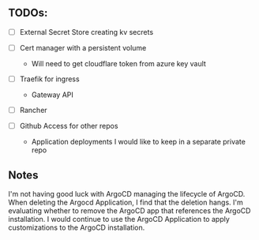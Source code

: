 ## TODOs:
- [ ] External Secret Store creating kv secrets
- [ ] Cert manager with a persistent volume
    - Will need to get cloudflare token from azure key vault
- [ ] Traefik for ingress
    - Gateway API
- [ ] Rancher

- [ ] Github Access for other repos
    - Application deployments I would like to keep in a separate private repo

## Notes
I'm not having good luck with ArgoCD managing the lifecycle of ArgoCD.
When deleting the Argocd Application, I find that the deletion hangs.
I'm evaluating whether to remove the ArgoCD app that references the ArgoCD installation.
I would continue to use the ArgoCD Application to apply customizations to the ArgoCD installation.
